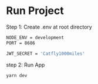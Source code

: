 # Run Project

Step 1: Create .env at root directory

```bash
NODE_ENV = development
PORT = 8686

JWT_SECRET = 'Catfly1000miles'
```

step 2: Run App

```bash
yarn dev

```